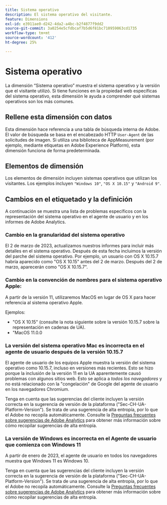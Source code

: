 ```yaml
---
title: Sistema operativo
description: El sistema operativo del visitante.
feature: Dimensions
exl-id: e3911ae0-d242-4da2-a4bc-b2f4877f9dd2
source-git-commit: 3a0254e5cfdbcaf7b5d6f81bc710959063cd1735
workflow-type: tm+mt
source-wordcount: '412'
ht-degree: 25%

---
```


# Sistema operativo

La dimensión “Sistema operativo” muestra el sistema operativo y la versión que el visitante utilizó. Si tiene funciones en la propiedad web específicas del sistema operativo, esta dimensión le ayuda a comprender qué sistemas operativos son los más comunes.

## Rellene esta dimensión con datos

Esta dimensión hace referencia a una tabla de búsqueda interna de Adobe. El valor de búsqueda se basa en el encabezado HTTP `User-Agent` de las solicitudes de imagen. Si utiliza una biblioteca de AppMeasurement (por ejemplo, mediante etiquetas en Adobe Experience Platform), esta dimensión funciona de forma predeterminada.

## Elementos de dimensión

Los elementos de dimensión incluyen sistemas operativos que utilizan los visitantes. Los ejemplos incluyen `"Windows 10"`, `"OS X 10.15"` y `"Android 9"`.

## Cambios en el etiquetado y la definición

A continuación se muestra una lista de problemas específicos con la representación del sistema operativo en el agente de usuario y en los informes de Adobe Analytics.

### Cambio en la granularidad del sistema operativo

El 2 de marzo de 2023, actualizamos nuestros informes para incluir más detalles en el sistema operativo. Después de esta fecha incluimos la versión del parche del sistema operativo. Por ejemplo, un usuario con OS X 10.15.7 habría aparecido como &quot;OS X 10.15&quot; antes del 2 de marzo. Después del 2 de marzo, aparecerán como &quot;OS X 10.15.7&quot;.

### Cambio en la convención de nombres para el sistema operativo Apple:

A partir de la versión 11, utilizaremos MacOS en lugar de OS X para hacer referencia al sistema operativo Apple.

Ejemplos:

* &quot;OS X 10.15&quot; (consulte la nota siguiente sobre la versión 10.15.7 sobre la representación en cadenas de UA).
* &quot;MacOS 11.0.0

### La versión del sistema operativo Mac es incorrecta en el agente de usuario después de la versión 10.15.7 

El agente de usuario de los equipos Apple muestra la versión del sistema operativo como 10.15.7, incluso en versiones más recientes. Esto se hizo porque la inclusión de la versión 11 en la UA aparentemente causó problemas con algunos sitios web. Esto se aplica a *todos los navegadores* y no está relacionado con la &quot;congelación&quot; de Google del agente de usuario en los navegadores Chromium.

Tenga en cuenta que las sugerencias del cliente incluyen la versión correcta en la sugerencia de versión de la plataforma (&quot;Sec-CH-UA-Platform-Version&quot;). Se trata de una sugerencia de alta entropía, por lo que el Adobe no recopila automáticamente. Consulte la [Preguntas frecuentes sobre sugerencias de Adobe Analytics](https://experienceleague.adobe.com/docs/analytics/technotes/client-hints.html?lang=en) para obtener más información sobre cómo recopilar sugerencias de alta entropía.

### La versión de Windows es incorrecta en el Agente de usuario que comienza con Windows 11

A partir de enero de 2023, el agente de usuario en todos los navegadores muestra que Windows 11 es Windows 10.

Tenga en cuenta que las sugerencias del cliente incluyen la versión correcta en la sugerencia de versión de la plataforma (&quot;Sec-CH-UA-Platform-Version&quot;). Se trata de una sugerencia de alta entropía, por lo que el Adobe no recopila automáticamente. Consulte la [Preguntas frecuentes sobre sugerencias de Adobe Analytics](https://experienceleague.adobe.com/docs/analytics/technotes/client-hints.html?lang=en) para obtener más información sobre cómo recopilar sugerencias de alta entropía.
